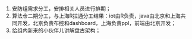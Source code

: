 1. 安防组需求分工，安排相关人员进行排期；
2. 算法仓二期分工，与上海R拉通分工结果：iot由R负责，java由北京和上海共同开发，北京负责布控和dashboard，上海负责ppl，前端由北京开发；
3. 给组内新来的小伙伴儿讲解盘古架构；